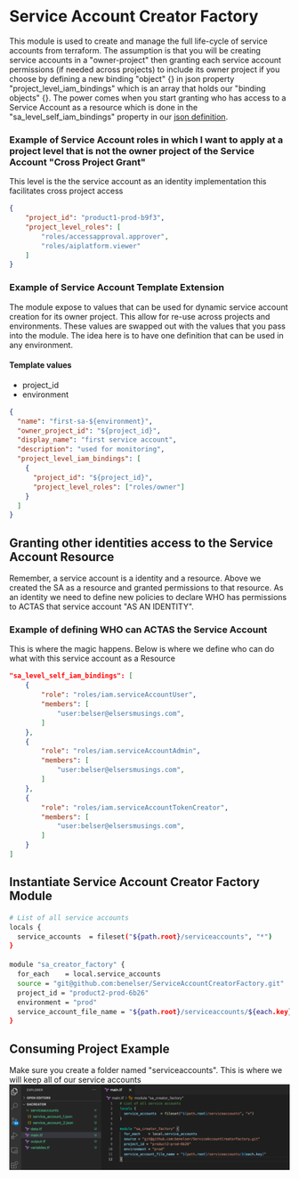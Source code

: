 # Service Account Creator Factory 
This module is used to create and manage the full life-cycle of service accounts from terraform. The assumption is that you will be creating service accounts in a "owner-project" then granting each service account permissions (if needed across projects) to include its owner project if you choose by defining a new binding "object" {} in json property "project_level_iam_bindings" which is an array that holds our "binding objects" {}. The power comes when you start granting who has access to a Service Account as a resource which is done in the "sa_level_self_iam_bindings" property in our [json definition](./service_account_EXAMPLE.json). 

### Example of Service Account roles in which I want to apply at a project level that is not the owner project of the Service Account "Cross Project Grant"
This level is the the service account as an identity implementation this facilitates cross project access

```json
{
    "project_id": "product1-prod-b9f3",
    "project_level_roles": [
        "roles/accessapproval.approver",
        "roles/aiplatform.viewer"
    ]
}

```
### Example of Service Account Template Extension 
The module expose to values that can be used for dynamic service account creation for its owner project. This allow for re-use across projects and environments. These values are swapped out with the values that you pass into the module. The idea here is to have one definition that can be used in any environment. 
#### Template values
- project_id
- environment

```json
{
  "name": "first-sa-${environment}",
  "owner_project_id": "${project_id}",
  "display_name": "first service account",
  "description": "used for monitoring",
  "project_level_iam_bindings": [
    {
      "project_id": "${project_id}",
      "project_level_roles": ["roles/owner"]
    }
  ]
}
```
## Granting other identities access to the Service Account Resource
Remember, a service account is a identity and a resource. Above we created the SA as a resource and granted permissions to that resource. As an identity we need to define new policies to declare WHO has permissions to ACTAS that service account "AS AN IDENTITY".

### Example of defining WHO can ACTAS the Service Account
This is where the magic happens. Below is where we define who can do what with this service account as a Resource

```json
"sa_level_self_iam_bindings": [
    {
        "role": "roles/iam.serviceAccountUser",
        "members": [
            "user:belser@elsersmusings.com",
        ]
    },
    {
        "role": "roles/iam.serviceAccountAdmin",
        "members": [
            "user:belser@elsersmusings.com",
        ]
    },
    {
        "role": "roles/iam.serviceAccountTokenCreator",
        "members": [
            "user:belser@elsersmusings.com",
        ]
    }
]
```

## Instantiate Service Account Creator Factory Module
```bash
# List of all service accounts
locals {
  service_accounts  = fileset("${path.root}/serviceaccounts", "*")
}

module "sa_creator_factory" {
  for_each    = local.service_accounts
  source = "git@github.com:benelser/ServiceAccountCreatorFactory.git"
  project_id = "product2-prod-6b26"
  environment = "prod"
  service_account_file_name = "${path.root}/serviceaccounts/${each.key}"
}
```

## Consuming Project Example
Make sure you create a folder named "serviceaccounts". This is where we will keep all of our service accounts
![Consuming Project](./repo.png)
